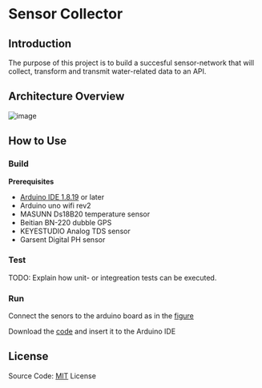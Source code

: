 # Sensor Collector

## Introduction
The purpose of this project is to build a succesful sensor-network that will collect, transform and transmit water-related data to an API. 

## Architecture Overview
![image](https://github.com/Hemofrags/pictures/blob/main/99ece35621b2518303bc02f82dc98561.png)

## How to Use

### Build

**Prerequisites**
* [Arduino IDE 1.8.19](https://www.arduino.cc/en/software) or later
* Arduino uno wifi rev2
* MASUNN Ds18B20 temperature sensor
* Beitian BN-220 dubble GPS
* KEYESTUDIO Analog TDS sensor
* Garsent Digital PH sensor

### Test

TODO: Explain how unit- or integreation tests can be executed.

### Run

Connect the senors to the arduino board as in the [figure](https://github.com/sensor-network/sensor-collector/blob/main/Diagrams/sensor_circuit.png)

Download the [code](https://github.com/sensor-network/sensor-collector/blob/main/sensor_code/Sensor_reader.ino) and insert it to the Arduino IDE

## License
Source Code: [MIT](https://github.com/sensor-network/sensor-collector/blob/main/license.txt) License
